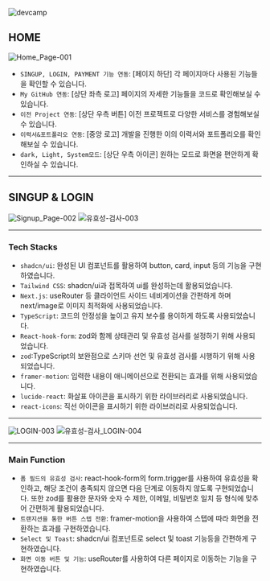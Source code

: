 ![devcamp](https://github.com/webcreastory/dev-camp-2/assets/137463073/604300ec-9263-4cca-bea4-ccb85aadf5cd)

## HOME

![Home_Page-001](https://github.com/webcreastory/dev-camp-2/assets/137463073/86df0515-8ccf-4bfd-81f0-78601c37fe72)

- `SINGUP, LOGIN, PAYMENT 기능 연동`: [페이지 하단] 각 페이지마다 사용된 기능들을 확인할 수 있습니다.
- `My GitHub 연동`: [상단 좌측 로고] 페이지의 자세한 기능들을 코드로 확인해보실 수 있습니다.
- `이전 Project 연동`: [상단 우측 버튼] 이전 프로젝트로 다양한 서비스를 경험해보실 수 있습니다.
- `이력서&포트폴리오 연동`: [중앙 로고] 개발을 진행한 이의 이력서와 포트폴리오를 확인해보실 수 있습니다.
- `dark, Light, System모드`: [상단 우측 아이콘] 원하는 모드로 화면을 편안하게 확인하실 수 있습니다.

---

## SINGUP & LOGIN

![Signup_Page-002](https://github.com/webcreastory/dev-camp-2/assets/137463073/761a534c-f16b-4a7d-b29d-6f6ec2cadd16)
![유효성-검사-003](https://github.com/webcreastory/dev-camp-2/assets/137463073/1e5a25cf-b9fc-4357-ad23-10e4dd15a0fc)

---

### Tech Stacks

- `shadcn/ui`: 완성된 UI 컴포넌트를 활용하여 button, card, input 등의 기능을 구현하였습니다.
- `Tailwind CSS`: shadcn/ui과 접목하여 ui를 완성하는데 활용되었습니다.
- `Next.js`:  useRouter 등 클라이언트 사이드 네비게이션을 간편하게 하며 next/image로 이미지 최적화에 사용되었습니다.
- `TypeScript`:  코드의 안정성을 높이고 유지 보수를 용이하게 하도록 사용되었습니다.
- `React-hook-form`: zod와 함께 상태관리 및 유효성 검사를 설정하기 위해 사용되었습니다.
- `zod`:TypeScript의 보완점으로 스키마 선언 및 유효성 검사를 시행하기 위해 사용되었습니다.
- `framer-motion`: 입력한 내용이 애니메이션으로 전환되는 효과를 위해 사용되었습니다.
- `lucide-react`: 화살표 아이콘을 표시하기 위한 라이브러리로 사용되었습니다.
- `react-icons`: 직선 아이콘을 표시하기 위한 라이브러리로 사용되었습니다.

---

![LOGIN-003](https://github.com/webcreastory/dev-camp-2/assets/137463073/65b4f95f-f9cb-40c3-a45e-bb74f688068b)
![유효성-검사_LOGIN-004](https://github.com/webcreastory/dev-camp-2/assets/137463073/2e38381f-da21-4e2d-9d8c-070e6f894ef9)

---

### Main Function

- `폼 필드의 유효성 검사`: react-hook-form의 form.trigger를 사용하여 유효성을 확인하고, 해당 조건이 충족되지 않으면 다음 단계로 이동하지 않도록 구현되었습니다. 또한 zod를 활용한 문자와 숫자 수 제한, 이메일, 비밀번호 일치 등 형식에 맞추어 간편하게 활용되었습니다.
- `트랜지션을 통한 버튼 스텝 전환`: framer-motion을 사용하여 스텝에 따라 화면을 전환하는 효과를 구현하였습니다.
- `Select 및 Toast`: shadcn/ui 컴포넌트로 select 및 toast 기능등을 간편하게 구현하였습니다.
- `화면 이동 버튼 및 기능`: useRouter를 사용하여 다른 페이지로 이동하는 기능을 구현하였습니다.